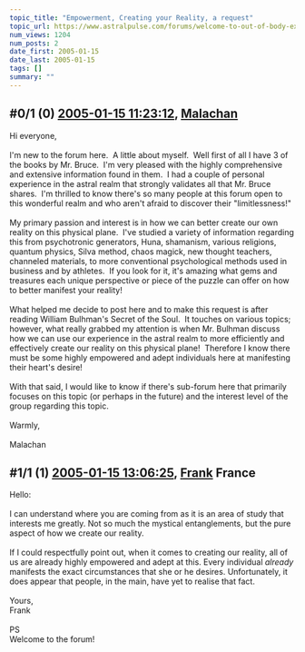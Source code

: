 ```yaml
---
topic_title: "Empowerment, Creating your Reality, a request"
topic_url: https://www.astralpulse.com/forums/welcome-to-out-of-body-experiences!/empowerment-creating-your-reality-a-request
num_views: 1204
num_posts: 2
date_first: 2005-01-15
date_last: 2005-01-15
tags: []
summary: ""
---
```


## \#0/1 (0) [2005-01-15 11:23:12](https://www.astralpulse.com/forums/index.php?msg=143065), [Malachan](https://www.astralpulse.com/forums/profile/?u=8039)  ##
<section>
Hi everyone,
<br>
<br>
I'm new to the forum here.  A little about myself.  Well first of all I have 3 of the books by Mr. Bruce.  I'm very pleased with the highly comprehensive and extensive information found in them.  I had a couple of personal experience in the astral realm that strongly validates all that Mr. Bruce shares.  I'm thrilled to know there's so many people at this forum open to this wonderful realm and who aren't afraid to discover their "limitlessness!"
<br>
<br>
My primary passion and interest is in how we can better create our own reality on this physical plane.  I've studied a variety of information regarding this from psychotronic generators, Huna, shamanism, various religions, quantum physics, Silva method, chaos magick, new thought teachers, channeled materials, to more conventional psychological methods used in business and by athletes.  If you look for it, it's amazing what gems and treasures each unique perspective or piece of the puzzle can offer on how to better manifest your reality!
<br>
<br>
What helped me decide to post here and to make this request is after reading William Bulhman's Secret of the Soul.  It touches on various topics; however, what really grabbed my attention is when Mr. Bulhman discuss how we can use our experience in the astral realm to more efficiently and effectively create our reality on this physical plane!  Therefore I know there must be some highly empowered and adept individuals here at manifesting their heart's desire!
<br>
<br>
With that said, I would like to know if there's sub-forum here that primarily focuses on this topic (or perhaps in the future) and the interest level of the group regarding this topic.
<br>
<br>
Warmly,
<br>
<br>
Malachan
</section>

## \#1/1 (1) [2005-01-15 13:06:25](https://www.astralpulse.com/forums/index.php?msg=143090), [Frank](https://www.astralpulse.com/forums/profile/?u=359) France ##
<section>
Hello:
<br>
<br>
I can understand where you are coming from as it is an area of study that interests me greatly. Not so much the mystical entanglements, but the pure aspect of how we create our reality.
<br>
<br>
If I could respectfully point out, when it comes to creating our reality, all of us are already highly empowered and adept at this. Every individual
<i>
 already
</i>
manifests the exact circumstances that she or he desires. Unfortunately, it does appear that people, in the main, have yet to realise that fact.
<br>
<br>
Yours,
<br>
Frank
<br>
<br>
PS
<br>
Welcome to the forum!
</section>